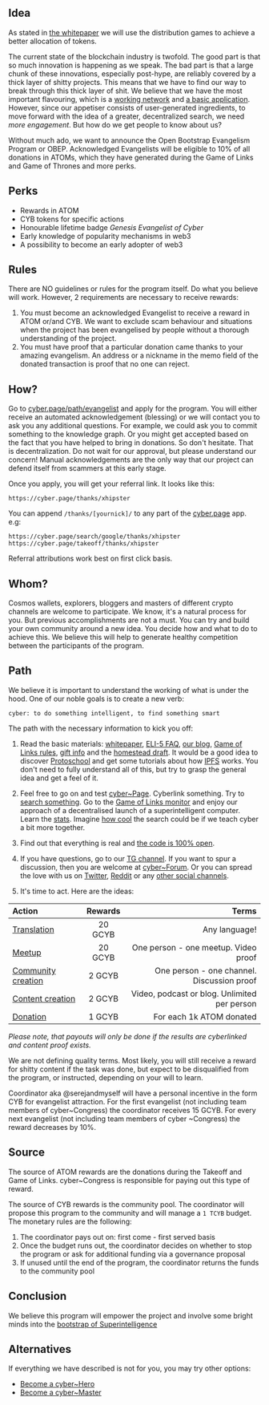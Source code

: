 ## Idea
As stated in [the whitepaper](https://ipfs.io/ipfs/QmPjbx76LycfzSSWMcnni6YVvV3UNhTrYzyPMuiA9UQM3x) we will use the distribution games to achieve a better allocation of tokens. 

The current state of the blockchain industry is twofold. The good part is that so much innovation is happening as we speak. The bad part is that a large chunk of these innovations, especially post-hype, are reliably covered by a thick layer of shitty projects. This means that we have to find our way to break through this thick layer of shit. We believe that we have the most important flavouring, which is a [working network](https://cyber.page/brain) and [a basic application](https://cyber.page). However, since our appetiser consists of user-generated ingredients, to move forward with the idea of a greater, decentralized search, we need *more engagement*. But how do we get people to know about us?

Without much ado, we want to announce the Open Bootstrap Evangelism Program or OBEP. Acknowledged Evangelists will be eligible to 10% of all donations in ATOMs, which they have generated during the Game of Links and Game of Thrones and more perks.

## Perks
- Rewards in ATOM
- CYB tokens for specific actions
- Honourable lifetime badge *Genesis Evangelist of Cyber*
- Early knowledge of popularity mechanisms in web3
- A possibility to become an early adopter of web3

## Rules
There are NO guidelines or rules for the program itself. Do what you believe will work. However, 2 requirements are necessary to receive rewards:

1. You must become an acknowledged Evangelist to receive a reward in ATOM or/and CYB. We want to exclude scam behaviour and situations when the project has been evangelised by people without a thorough understanding of the project.
2. You must have proof that a particular donation came thanks to your amazing evangelism. An address or a nickname in the memo field of the donated transaction is proof that no one can reject.

## How?
Go to [cyber.page/path/evangelist](https://cyber.page/path/evangelist) and apply for the program. You will either receive an automated acknowledgement (blessing) or we will contact you to ask you any additional questions. For example, we could ask you to commit something to the knowledge graph. Or you might get accepted based on the fact that you have helped to bring in donations. So don't hesitate. That is decentralization. Do not wait for our approval, but please understand our concern! Manual acknowledgements are the only way that our project can defend itself from scammers at this early stage.

Once you apply, you will get your referral link. It looks like this:
```
https://cyber.page/thanks/xhipster
```
You can append `/thanks/[yournick]/` to any part of the [cyber.page](https://cyber.page/) app. e.g:
```
https://cyber.page/search/google/thanks/xhipster
https://cyber.page/takeoff/thanks/xhipster
```

Referral attributions work best on first click basis.

## Whom?
Cosmos wallets, explorers, bloggers and masters of different crypto channels are welcome to participate. We know,  it's a natural process for you. But previous accomplishments are not a must. You can try and build your own community around a new idea. You decide how and what to do to achieve this. We believe this will help to generate healthy competition between the participants of the program.

## Path
We believe it is important to understand the working of what is under the hood. One of our noble goals is to create a new verb:

```
cyber: to do something intelligent, to find something smart
```

The path with the necessary information to kick you off:

1. Read the basic materials: [whitepaper](https://ipfs.io/ipfs/QmPjbx76LycfzSSWMcnni6YVvV3UNhTrYzyPMuiA9UQM3x), [ELI-5 FAQ](https://github.com/cybercongress/congress/blob/master/ecosystem/ELI-5%20FAQ.md), [our blog](https://cybercongress.ai/post/), [Game of Links rules](https://cybercongress.ai/game-of-links/), [gift info](https://github.com/cybercongress/congress/blob/master/ecosystem/Gift%20FAQ%20and%20general%20gift%20information.md) and the [homestead draft](https://github.com/cybercongress/congress/blob/master/ecosystem/Cyber%20Homestead%20doc.md). It would be a good idea to discover [Protoschool](https://proto.school/) and get some tutorials about how [IPFS](https://ipfs.io/) works. You don't need to fully understand all of this, but try to grasp the general idea and get a feel of it.

2. Feel free to go on and test [cyber~Page](https://cyber.page/). Cyberlink something. Try to [search something](https://cyber.page/search/google). Go to the [Game of Links monitor](https://cyber.page/gol) and enjoy our approach of a decentralised launch of a superintelligent computer. Learn the [stats](https://cyber.page/brain). Imagine [how cool](https://github.com/cybercongress/congress/blob/master/ecosystem/usecases.md) the search could be if we teach cyber a bit more together.

3. Find out that everything is real and [the code is 100% open](https://github.com/cybercongress).

4. If you have questions, go to our [TG channel](https://t.me/fuckgoogle). If you want to spur a discussion, then you are welcome at [cyber~Forum](https://ai.cybercongress.ai/). Or you can spread the love with us on [Twitter](https://twitter.com/cyber_devs), [Reddit](https://www.reddit.com/r/cybercongress/) or any [other social channels](https://github.com/cybercongress/congress/blob/master/ecosystem/Cyber%20Homestead%20doc.md#partnering-communities).

5. It's time to act. Here are the ideas:

|Action  | Rewards | Terms |
|:----------|:-------------:|------:|
| [Translation](https://github.com/cybercongress/cyber/issues/32) | 20 GCYB | Any language! |
| [Meetup](https://www.youtube.com/watch?v=RS6w6wiAag4&list=PLOcP3DXQoNUXmh7ob0Fm6p12L20zn0zbT&index=6) | 20 GCYB | One person - one meetup. Video proof |
| [Community creation](https://t.me/fuckgoogle) | 2 GCYB | One person - one channel. Discussion proof |
| [Content creation](https://ai.cybercongress.ai/t/mentions-of-the-beast-in-the-wild/40/55) |  2 GCYB |  Video, podcast or blog. Unlimited per person
| [Donation](https://cyber.page/takeoff)  | 1 GCYB  | For each 1k ATOM donated |

*Please note, that payouts will only be done if the results are cyberlinked and content proof exists.*

We are not defining quality terms. Most likely, you will still receive a reward for shitty content if the task was done, but expect to be disqualified from the program, or instructed, depending on your will to learn. 

Coordinator aka @serejandmyself will have a personal incentive in the form CYB for evangelist attraction. For the first evangelist (not including team members of cyber~Congress) the coordinator receives 15 GCYB. For every next evangelist (not including team members of cyber ~Congress) the reward decreases by 10%. 

## Source
The source of ATOM rewards are the donations during the Takeoff and Game of Links. cyber~Congress is responsible for paying out this type of reward. 

The source of CYB rewards is the community pool. The coordinator will propose this program to the community and will manage a `1 TCYB` budget. The monetary rules are the following:

1. The coordinator pays out on: first come - first served basis
2. Once the budget runs out, the coordinator decides on whether to stop the program or ask for additional funding via a governance proposal
3. If unused until the end of the program, the coordinator returns the funds to the community pool

## Conclusion
We believe this program will empower the project and involve some bright minds into the [bootstrap of Superintelligence](https://cyber.page/episode-1)

## Alternatives
If everything we have described is not for you, you may try other options:

- [Become a cyber~Hero](https://github.com/cybercongress/congress/blob/master/ecosystem/validators/onboarding.md)
- [Become a cyber~Master](https://github.com/cybercongress/congress/blob/master/ecosystem/Cyber%20Homestead%20doc.md#using-cyber-the-very-basics-of-becoming-a-master)
